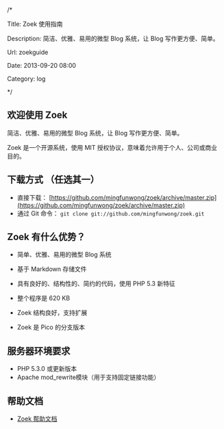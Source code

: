 /*

Title: Zoek 使用指南

Description: 简洁、优雅、易用的微型 Blog 系统，让 Blog 写作更方便、简单。

Url: zoekguide

Date: 2013-09-20 08:00

Category: log

*/

## 欢迎使用 Zoek
简洁、优雅、易用的微型 Blog 系统，让 Blog 写作更方便、简单。

Zoek 是一个开源系统，使用 MIT 授权协议，意味着允许用于个人、公司或商业目的。

## 下载方式 （任选其一）
- 直接下载： [https://github.com/mingfunwong/zoek/archive/master.zip](https://github.com/mingfunwong/zoek/archive/master.zip)
- 通过 Git 命令： `git clone git://github.com/mingfunwong/zoek.git`

## Zoek 有什么优势？

- 简单、优雅、易用的微型 Blog 系统

- 基于 Markdown 存储文件

- 具有良好的、结构性的、简约的代码，使用 PHP 5.3 新特征

- 整个程序是 620 KB

- Zoek 结构良好，支持扩展

- Zoek 是 Pico 的分支版本

## 服务器环境要求
- PHP 5.3.0 或更新版本
- Apache mod_rewrite模块（用于支持固定链接功能）

## 帮助文档
- [Zoek 帮助文档](http://zoek.mingfunwong.com/doc)
